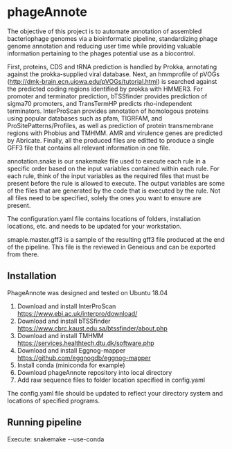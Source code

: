 # phageAnnote

The objective of this project is to automate annotation of assembled bacteriophage genomes via a bioinformatic pipeline, standardizing phage genome annotation and reducing user time while providing valuable information pertaining to the phages potential use as a biocontrol. 

First, proteins, CDS and tRNA prediction is handled by Prokka, annotating against the prokka-supplied viral database. Next, an hmmprofile of pVOGs (http://dmk-brain.ecn.uiowa.edu/pVOGs/tutorial.html) is searched against the predicted coding regions identified by prokka with HMMER3. For promoter and terminator prediction, bTSSfinder provides prediction of sigma70 promoters, and TransTermHP predicts rho-independent terminators. InterProScan provides annotation of homologous proteins using popular databases such as pfam, TIGRFAM, and ProSitePatterns/Profiles, as well as prediction of protein transmembrane regions with Phobius and TMHMM. AMR and virulence genes are predicted by Abricate. Finally, all the produced files are editted to produce a single GFF3 file that contains all relevant information in one file.

annotation.snake is our snakemake file used to execute each rule in a specific order based on the input variables contained within each rule.
For each rule, think of the input variables as the required files that must be present before the rule is allowed to execute. The output variables are some of the files that are generated by the code that is executed by the rule. Not all files need to be specified, solely the ones you want to ensure are present.

The configuration.yaml file contains locations of folders, installation locations, etc. and needs to be updated for your workstation.

smaple.master.gff3 is a sample of the resulting gff3 file produced at the end of the pipeline. This file is the reviewed in Geneious and can be exported from there. 

## Installation

PhageAnnote was designed and tested on Ubuntu 18.04

1. Download and install InterProScan https://www.ebi.ac.uk/interpro/download/
2. Download and install bTSSfinder https://www.cbrc.kaust.edu.sa/btssfinder/about.php
3. Download and install TMHMM https://services.healthtech.dtu.dk/software.php
4. Download and install Eggnog-mapper https://github.com/eggnogdb/eggnog-mapper
5. Install conda (miniconda for example)
6. Download phageAnnote repository into local directory
7. Add raw sequence files to folder location specified in config.yaml

The config.yaml file should be updated to reflect your directory system and locations of specified programs.

## Running pipeline

Execute: snakemake --use-conda
